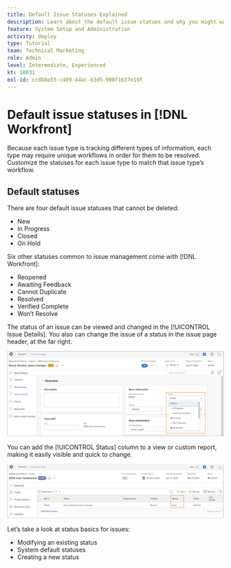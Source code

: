 ```yaml
---
title: Default Issue Statuses Explained
description: Learn about the default issue statues and why you might want to customize them to match your organization's workflow.
feature: System Setup and Administration
activity: deploy
type: Tutorial
team: Technical Marketing
role: Admin
level: Intermediate, Experienced
kt: 10031
exl-id: ccdbba55-c409-44ac-b3d5-908f1637e19f
---
```

# Default issue statuses in [!DNL Workfront]

Because each issue type is tracking different types of information, each type may require unique workflows in order for them to be resolved. Customize the statuses for each issue type to match that issue type’s workflow.

<!---
add URL in paragraph below
--->

## Default statuses

There are four default issue statuses that cannot be deleted:

* New
* In Progress
* Closed
* On Hold

Six other statuses common to issue management come with [!DNL Workfront]:

* Reopened
* Awaiting Feedback
* Cannot Duplicate
* Resolved
* Verified Complete
* Won’t Resolve

<!---
need URL in paragraph below
--->


The status of an issue can be viewed and changed in the [!UICONTROL Issue Details]. You also can change the issue of a status in the issue page header, at the far right.

![[!UICONTROL Status] option in page header and [!UICONTROL Issue Details] page](assets/admin-fund-issue-details-status.png)

You can add the [!UICONTROL Status] column to a view or custom report, making it easily visible and quick to change.

![[!UICONTROL Status] column in a [!UICONTROL View]](assets/admin-fund-issue-status-view.png)

<!---
link the bullets below to the articles
--->

Let’s take a look at status basics for issues:

* Modifying an existing status
* System default statuses
* Creating a new status
